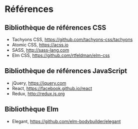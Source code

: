# Références

## Bibliothèque de références CSS

* Tachyons CSS, https://github.com/tachyons-css/tachyons
* Atomic CSS, https://acss.io
* SASS, http://sass-lang.com
* Elm CSS, https://github.com/rtfeldman/elm-css

## Bibliothèque de références JavaScript

* jQuery, https://jquery.com
* React, https://facebook.github.io/react
* Redux, http://redux.js.org

## Bibliothèque Elm

* Elegant, https://github.com/elm-bodybuilder/elegant



